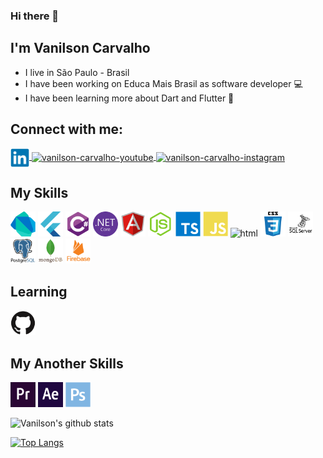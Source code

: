 ### Hi there 👋
## I'm Vanilson Carvalho
- I live in São Paulo - Brasil
- I have been working on Educa Mais Brasil as software developer :computer:
- I have been learning more about Dart and Flutter :blue_heart:

## Connect with me:
<a href="https://www.linkedin.com/in/vanilsoncarvalhodev/" target="_blank">
<img align="center" alt="vanilson-carvalho-linkedin" height="30" width="30" src="https://raw.githubusercontent.com/devicons/devicon/master/icons/linkedin/linkedin-original.svg" style="max-width:100%;">
</a>
<a href="https://www.youtube.com/channel/UCVValMWX9CjPx8o6Vi-vp5w" target="_blank">
<img align="center" alt="vanilson-carvalho-youtube" height="40" width="40" src="https://cdn.icon-icons.com/icons2/836/PNG/512/Youtube_icon-icons.com_66802.png" style="max-width:100%;">
</a>
<a href="https://www.instagram.com/vanilsoncarvalho/" target="_blank">
<img align="center" alt="vanilson-carvalho-instagram" height="30" width="30" src="https://cdn.icon-icons.com/icons2/836/PNG/512/Instagram_icon-icons.com_66804.png" style="max-width:100%;">
</a>

## My Skills
<img src="https://raw.githubusercontent.com/devicons/devicon/master/icons/dart/dart-original.svg" alt="dart" width="40" height="40" style="max-width:100%;"></img>
<img src="https://raw.githubusercontent.com/devicons/devicon/master/icons/flutter/flutter-original.svg" alt="flutter" width="40" height="40" style="max-width:100%;"></img>
<img src="https://raw.githubusercontent.com/devicons/devicon/master/icons/csharp/csharp-original.svg" alt="csharp" width="40" height="40" style="max-width:100%;"></img>
<img src="https://raw.githubusercontent.com/devicons/devicon/master/icons/dotnetcore/dotnetcore-original.svg" alt="dotnetcore" width="40" height="40" style="max-width:100%;"></img>
<img src="https://raw.githubusercontent.com/devicons/devicon/master/icons/angularjs/angularjs-original.svg" alt="angular" width="40" height="40" style="max-width:100%;"></img>
<img src="https://raw.githubusercontent.com/devicons/devicon/master/icons/nodejs/nodejs-original.svg" alt="nodejs" width="40" height="40" style="max-width:100%;"></img>
<img src="https://raw.githubusercontent.com/devicons/devicon/master/icons/typescript/typescript-original.svg" alt="typescript" width="40" height="40" style="max-width:100%;"></img>
<img src="https://raw.githubusercontent.com/devicons/devicon/master/icons/javascript/javascript-plain.svg" alt="javascript" width="40" height="40" style="max-width:100%;"></img>
<img src="https://cdn.icon-icons.com/icons2/2415/PNG/512/html_original_wordmark_logo_icon_146478.png" alt="html" width="40" height="40" style="max-width:100%;"></img>
<img src="https://raw.githubusercontent.com/devicons/devicon/master/icons/css3/css3-original-wordmark.svg" alt="css" width="40" height="40" style="max-width:100%;"></img>
<img src="https://raw.githubusercontent.com/devicons/devicon/master/icons/microsoftsqlserver/microsoftsqlserver-plain-wordmark.svg" alt="microsoftsqlserver" width="40" height="40" style="max-width:100%;"></img>
<img src="https://raw.githubusercontent.com/devicons/devicon/master/icons/postgresql/postgresql-original-wordmark.svg" alt="postgresql" width="40" height="40" style="max-width:100%;"></img>
<img src="https://raw.githubusercontent.com/devicons/devicon/master/icons/mongodb/mongodb-original-wordmark.svg" alt="mongodb" width="40" height="40" style="max-width:100%;"></img>
<img src="https://raw.githubusercontent.com/devicons/devicon/master/icons/firebase/firebase-plain-wordmark.svg" alt="firebase" width="40" height="40" style="max-width:100%;"></img>

## Learning
<img src="https://raw.githubusercontent.com/devicons/devicon/master/icons/github/github-original.svg" alt="github" width="40" height="40" style="max-width:100%;"></img>

## My Another Skills
<img src="https://raw.githubusercontent.com/devicons/devicon/master/icons/premierepro/premierepro-plain.svg" alt="premierepro" width="40" height="40" style="max-width:100%;"></img>
<img src="https://raw.githubusercontent.com/devicons/devicon/master/icons/aftereffects/aftereffects-plain.svg" alt="aftereffects" width="40" height="40" style="max-width:100%;"></img>
<img src="https://raw.githubusercontent.com/devicons/devicon/master/icons/photoshop/photoshop-plain.svg" alt="photoshop" width="40" height="40" style="max-width:100%;"></img>

![Vanilson's github stats](https://github-readme-stats.vercel.app/api?username=vanilsoncarvalhodev&show_icons=true&count_private=true&theme=dark)

[![Top Langs](https://github-readme-stats.vercel.app/api/top-langs/?username=vanilsoncarvalhodev)](https://github.com/vanilsoncarvalhodev/github-readme-stats)


<!--
**vanilsoncarvalhodev/vanilsoncarvalhodev** is a ✨ _special_ ✨ repository because its `README.md` (this file) appears on your GitHub profile.

Here are some ideas to get you started:

- 🔭 I’m currently working on ...
- 🌱 I’m currently learning ...
- 👯 I’m looking to collaborate on ...
- 🤔 I’m looking for help with ...
- 💬 Ask me about ...
- 📫 How to reach me: ...
- 😄 Pronouns: ...
- ⚡ Fun fact: ...
-->
